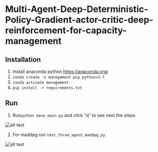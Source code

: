 # Multi-Agent-Deep-Deterministic-Policy-Gradient-actor-critic-deep-reinforcement-for-capacity-management
## Installation
1. Install anaconda python
https://anaconda.org/
2. ```conda create -n management pip python=3.7```
3.  ```conda activate management```
4.  ```pip install -r requirements.txt```
## Run
1.  Run```python move_main.py``` and click "q" to see next the steps.

![alt text](https://github.com/kishorkuttan/Multi-Agent-Deep-Deterministic-Policy-Gradient-actor-critic-deep-reinforcement-for-capacity-manage/blob/master/demo.gif)

2. For maddpg run ```test_three_agent_maddpg.py```.

![alt text](https://github.com/kishorkuttan/Multi-Agent-Deep-Deterministic-Policy-Gradient-actor-critic-deep-reinforcement-for-capacity-manage/blob/master/ma_ddpg.gif)
